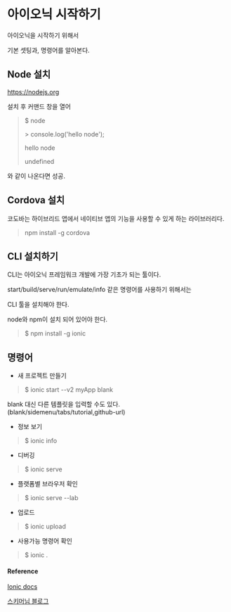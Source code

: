 # 아이오닉 시작하기

아이오닉을 시작하기 위해서

기본 셋팅과, 명령어를 알아본다.

## Node 설치

https://nodejs.org

설치 후 커맨드 창을 열어

> $ node
>
> \> console.log('hello node');
>
> hello node
>
> undefined

와 같이 나온다면 성공.

## Cordova 설치

코도바는 하이브리드 앱에서 네이티브 앱의 기능을 사용할 수 있게 하는 라이브러리다.

> npm install -g cordova



## CLI 설치하기

CLI는 아이오닉 프레임워크 개발에 가장 기초가 되는 툴이다.

start/build/serve/run/emulate/info 같은 명령어를 사용하기 위해서는

CLI 툴을 설치해야 한다.

  

node와 npm이 설치 되어 있어야 한다.

> $ npm install -g ionic

  

## 명령어

- 새 프로젝트 만들기

> $ ionic start --v2 myApp blank

blank 대신 다른 템플릿을 입력할 수도 있다. (blank/sidemenu/tabs/tutorial,github-url)

- 정보 보기

> $ ionic info

- 디버깅

> $ ionic serve

- 플랫폼별 브라우저 확인

> $ ionic serve --lab

- 업로드

> $ ionic upload



- 사용가능 명령어 확인

> $ ionic .



#### Reference

[Ionic docs](http://ionicframework.com/docs/cli/)

[스키머님 블로그](https://medium.com/witinweb/ionic-2-%EC%8B%9C%EC%9E%91%ED%95%98%EA%B8%B0-ed011c7fe69b)